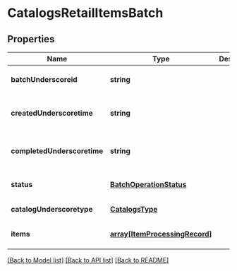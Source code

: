 # CatalogsRetailItemsBatch

## Properties
Name | Type | Description | Notes
------------ | ------------- | ------------- | -------------
**batchUnderscoreid** | **string** |  | [optional] [default to null]
**createdUnderscoretime** | **string** |  | [optional] [readonly] [default to null]
**completedUnderscoretime** | **string** |  | [optional] [readonly] [default to null]
**status** | [**BatchOperationStatus**](BatchOperationStatus.md) |  | [optional] [default to null]
**catalogUnderscoretype** | [**CatalogsType**](CatalogsType.md) |  | [default to null]
**items** | [**array[ItemProcessingRecord]**](ItemProcessingRecord.md) |  | [optional] [default to null]

[[Back to Model list]](../README.md#documentation-for-models) [[Back to API list]](../README.md#documentation-for-api-endpoints) [[Back to README]](../README.md)


